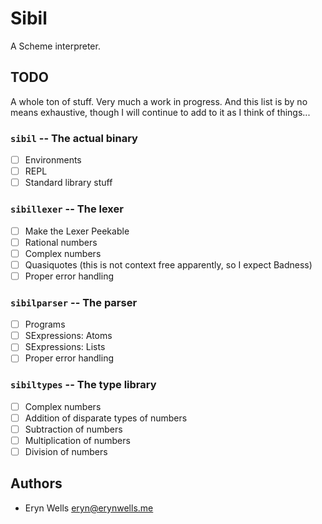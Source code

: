Sibil
=====

A Scheme interpreter.

## TODO

A whole ton of stuff. Very much a work in progress. And this list is by no means
exhaustive, though I will continue to add to it as I think of things...

### `sibil` -- The actual binary

- [ ] Environments
- [ ] REPL
- [ ] Standard library stuff

### `sibillexer` -- The lexer

- [ ] Make the Lexer Peekable
- [ ] Rational numbers
- [ ] Complex numbers
- [ ] Quasiquotes (this is not context free apparently, so I expect Badness)
- [ ] Proper error handling

### `sibilparser` -- The parser

- [ ] Programs
- [ ] SExpressions: Atoms
- [ ] SExpressions: Lists
- [ ] Proper error handling

### `sibiltypes` -- The type library

- [ ] Complex numbers
- [ ] Addition of disparate types of numbers
- [ ] Subtraction of numbers
- [ ] Multiplication of numbers
- [ ] Division of numbers

## Authors

- Eryn Wells <eryn@erynwells.me>
